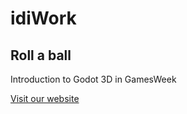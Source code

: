 # idiWork 

## Roll a ball

Introduction to Godot 3D in GamesWeek

[Visit our website](https://www.idiwork.com/)
